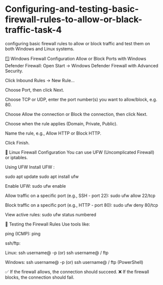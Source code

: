 # Configuring-and-testing-basic-firewall-rules-to-allow-or-black-traffic-task-4

configuring  basic firewall rules to allow or block traffic and test them on both Windows and Linux systems.

🪟 Windows Firewall Configuration
Allow or Block Ports with Windows Defender Firewall:
Open Start → Windows Defender Firewall with Advanced Security.

Click Inbound Rules → New Rule…

Choose Port, then click Next.

Choose TCP or UDP, enter the port number(s) you want to allow/block, e.g. 80.

Choose Allow the connection or Block the connection, then click Next.

Choose when the rule applies (Domain, Private, Public).

Name the rule, e.g., Allow HTTP or Block HTTP.

Click Finish.


🐧 Linux Firewall Configuration
You can use UFW (Uncomplicated Firewall) or iptables.

 Using UFW
Install UFW :

sudo apt update
sudo apt install ufw

Enable UFW:
sudo ufw enable

Allow traffic on a specific port (e.g., SSH - port 22):
sudo ufw allow 22/tcp

Block traffic on a specific port (e.g., HTTP - port 80):
sudo ufw deny 80/tcp

View active rules:
sudo ufw status numbered




🔎 Testing the Firewall Rules
Use tools like:

ping (ICMP): ping <IP>

ssh/ftp:

Linux: ssh username@<ip> -p <PORT> (or) ssh username@<ip> / ftp <ip>

Windows: ssh username@<ip> -p <PORT>  (or) ssh username@<ip> / ftp <ip> (PowerShell)

✅ If the firewall allows, the connection should succeed.
❌ If the firewall blocks, the connection should fail.
